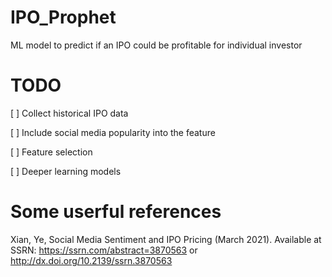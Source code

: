 # IPO_Prophet
ML model to predict if an IPO could be profitable for individual investor

# TODO
[ ] Collect historical IPO data 

[ ] Include social media popularity into the feature

[ ] Feature selection 

[ ] Deeper learning models

# Some userful references
Xian, Ye, Social Media Sentiment and IPO Pricing (March 2021). Available at SSRN: https://ssrn.com/abstract=3870563 or http://dx.doi.org/10.2139/ssrn.3870563
